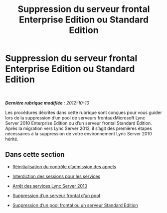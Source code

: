 ﻿---
title: Suppression du serveur frontal Enterprise Edition ou Standard Edition
TOCTitle: Suppression du serveur frontal Enterprise Edition ou Standard Edition
ms:assetid: 8cabb187-cff7-44e7-a126-9b25861ef2c8
ms:mtpsurl: https://technet.microsoft.com/fr-fr/library/JJ688123(v=OCS.15)
ms:contentKeyID: 49891436
ms.date: 05/20/2016
mtps_version: v=OCS.15
ms.translationtype: HT
---

# Suppression du serveur frontal Enterprise Edition ou Standard Edition

 

_**Dernière rubrique modifiée :** 2012-10-10_

Les procédures décrites dans cette rubrique sont conçues pour vous guider lors de la suppression d’un pool de serveurs frontauxMicrosoft Lync Server 2010 Enterprise Edition ou d’un serveur frontal Standard Edition. Après la migration vers Lync Server 2013, il s’agit des premières étapes nécessaires à la suppression de votre environnement Lync Server 2010 hérité.

## Dans cette section

  - [Réinitialisation du contrôle d’admission des appels](reset-call-admission-control.md)

  - [Interdiction des sessions pour les services](prevent-sessions-for-services.md)

  - [Arrêt des services Lync Server 2010](stop-lync-server-2010-services.md)

  - [Suppression d’un serveur frontal d’un pool](remove-a-front-end-server-from-a-pool.md)

  - [Suppression d’un pool frontal ou un serveur Standard Edition](remove-front-end-pool-or-standard-edition-server.md)

